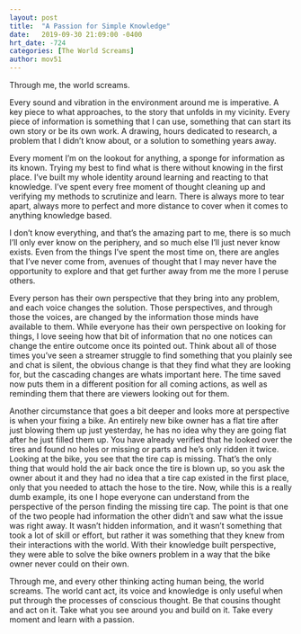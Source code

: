 ```yaml
---
layout: post
title:  "A Passion for Simple Knowledge"
date:   2019-09-30 21:09:00 -0400
hrt_date: -724
categories: [The World Screams]
author: mov51
---
```

Through me, the world screams.

Every sound and vibration in the environment around me is imperative. A key piece to what approaches, to the story that unfolds in my vicinity. Every piece of information is something that I can use, something that can start its own story or be its own work. A drawing, hours dedicated to research, a problem that I didn’t know about, or a solution to something years away.

Every moment I’m on the lookout for anything, a sponge for information as its known. Trying my best to find what is there without knowing in the first place. I’ve built my whole identity around learning and reacting to that knowledge. I’ve spent every free moment of thought cleaning up and verifying my methods to scrutinize and learn. There is always more to tear apart, always more to perfect and more distance to cover when it comes to anything knowledge based.

I don’t know everything, and that’s the amazing part to me, there is so much I’ll only ever know on the periphery, and so much else I’ll just never know exists. Even from the things I’ve spent the most time on, there are angles that I’ve never come from, avenues of thought that I may never have the opportunity to explore and that get further away from me the more I peruse others.

Every person has their own perspective that they bring into any problem, and each voice changes the solution. Those perspectives, and through those the voices, are changed by the information those minds have available to them. While everyone has their own perspective on looking for things, I love seeing how that bit of information that no one notices can change the entire outcome once its pointed out.
Think about all of those times you’ve seen a streamer struggle to find something that you plainly see and chat is silent, the obvious change is that they find what they are looking for, but the cascading changes are whats important here. The time saved now puts them in a different position for all coming actions, as well as reminding them that there are viewers looking out for them.

Another circumstance that goes a bit deeper and looks more at perspective is when your fixing a bike. An entirely new bike owner has a flat tire after just blowing them up just yesterday, he has no idea why they are going flat after he just filled them up. You have already verified that he looked over the tires and found no holes or missing or parts and he’s only ridden it twice. Looking at the bike, you see that the tire cap is missing. That’s the only thing that would hold the air back once the tire is blown up, so you ask the owner about it and they had no idea that a tire cap existed in the first place, only that you needed to attach the hose to the tire.
Now, while this is a really dumb example, its one I hope everyone can understand from the perspective of the person finding the missing tire cap. The point is that one of the two people had information the other didn’t and saw what the issue was right away. It wasn’t hidden information, and it wasn’t something that took a lot of skill or effort, but rather it was something that they knew from their interactions with the world. With their knowledge built perspective, they were able to solve the bike owners problem in a way that the bike owner never could on their own.

Through me, and every other thinking acting human being, the world screams. The world cant act, its voice and knowledge is only useful when put through the processes of conscious thought. Be that cousins thought and act on it. Take what you see around you and build on it. Take every moment and learn with a passion.
